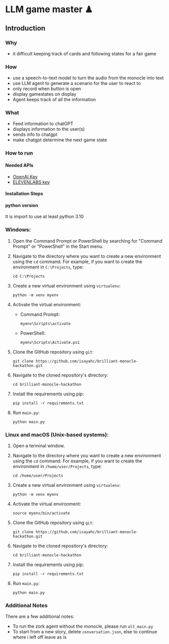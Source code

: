 # LLM game master ♟

## Introduction

### Why

- it difficult keeping track of cards and following states for a fair game
  
### How

- use a speech-to-text model to turn the audio from the monocle into text
- use LLM agent to generate a scenario for the user to react to 
- only record when button is open
- display gamestates on display
- Agent keeps track of all the information
  
### What

- Feed information to chatGPT
- displays information to the user(s)
- sends info to chatgpt
- make chatgpt determine the next game state

### How to run

#### Needed APIs

- [OpenAI Key](https://platform.openai.com/overview)
- [ELEVENLABS key](https://elevenlabs.io/)

#### Installation Steps

#### python version

It is import to use at least python 3.10

### Windows:

1. Open the Command Prompt or PowerShell by searching for "Command Prompt" or "PowerShell" in the Start menu.

2. Navigate to the directory where you want to create a new environment using the `cd` command. For example, if you want to create the environment in `C:\Projects`, type:
   ```
   cd C:\Projects
   ```

3. Create a new virtual environment using `virtualenv`:
   ```
   python -m venv myenv
   ```

4. Activate the virtual environment:
   - Command Prompt:
     ```
     myenv\Scripts\activate
     ```
   - PowerShell:
     ```
     myenv\Scripts\Activate.ps1
     ```

5. Clone the GitHub repository using `git`:
   ```
   git clone https://github.com/isayahc/brilliant-monocle-hackathon.git
   ```

6. Navigate to the cloned repository's directory:
   ```
   cd brilliant-monocle-hackathon
   ```

7. Install the requirements using pip:
   ```
   pip install -r requirements.txt
   ```

8. Run `main.py`:
   ```
   python main.py
   ```

### Linux and macOS (Unix-based systems):

1. Open a terminal window.

2. Navigate to the directory where you want to create a new environment using the `cd` command. For example, if you want to create the environment in `/home/user/Projects`, type:
   ```
   cd /home/user/Projects
   ```

3. Create a new virtual environment using `virtualenv`:
   ```
   python -m venv myenv
   ```

4. Activate the virtual environment:
   ```
   source myenv/bin/activate
   ```

5. Clone the GitHub repository using `git`:
   ```
   git clone https://github.com/isayahc/brilliant-monocle-hackathon.git
   ```

6. Navigate to the cloned repository's directory:
   ```
   cd brilliant-monocle-hackathon
   ```

7. Install the requirements using pip:
   ```
   pip install -r requirements.txt
   ```

8. Run `main.py`:
   ```
   python main.py
   ```

### Additional Notes

There are a few additional notes:

- To run the zork agent without the monocle, please run `alt_main.py`
- To start from a new story, delete `conversation.json`, else to continue where i left off leave as is
